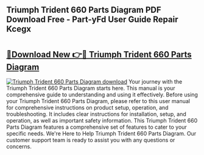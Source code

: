 ## Triumph Trident 660 Parts Diagram PDF Download Free - Part-yFd User Guide Repair Kcegx

# <h2><a href="http://dftd2k.blite.top/?on=Triumph+Trident+660+Parts+Diagram">🔗Download New 👉🔴 Triumph Trident 660 Parts Diagram</a></h2>

[![Triumph Trident 660 Parts Diagram download](https://i.imgur.com/lujVjoI.png)](http://dftd2k.blite.top/?on=Triumph+Trident+660+Parts+Diagram)
Your journey with the Triumph Trident 660 Parts Diagram starts here. This manual is your comprehensive guide to understanding and using it effectively. Before using your Triumph Trident 660 Parts Diagram, please refer to this user manual for comprehensive instructions on product setup, operation, and troubleshooting. It includes clear instructions for installation, setup, and operation, as well as important safety information. This Triumph Trident 660 Parts Diagram features a comprehensive set of features to cater to your specific needs. We're Here to Help Triumph Trident 660 Parts Diagram. Our customer support team is ready to assist you with any questions or concerns.
